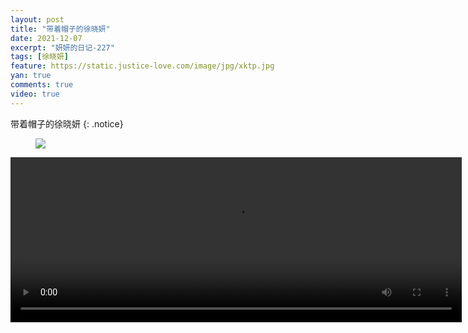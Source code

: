 ```yaml
---
layout: post
title: "带着帽子的徐晓妍"
date: 2021-12-07
excerpt: "妍妍的日记-227"
tags: [徐晓妍]
feature: https://static.justice-love.com/image/jpg/xktp.jpg
yan: true
comments: true
video: true
---
```

带着帽子的徐晓妍
{: .notice}
<figure>
    <img src="{{ site.staticUrl }}/yanyan/image/daimaozipaizhao1.jpg" />
</figure>



<video id="my-video" class="video-js vjs-16-9 clipboard" controls preload="auto" width="722" height="264" data-setup="{}">
    <source src="{{ site.staticUrl }}/yanyan/video/daimaozipaizhao.mp4" type='video/mp4'>
    <p class="vjs-no-js">
        To view this video please enable JavaScript, and consider upgrading to a web browser that
        <a href="http://videojs.com/html5-video-support/" target="_blank">supports HTML5 video</a>
    </p>
</video>
